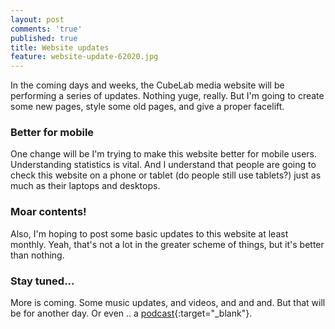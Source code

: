 ```yaml
---
layout: post
comments: 'true'
published: true
title: Website updates
feature: website-update-62020.jpg
---
```

In the coming days and weeks, the CubeLab media website will be performing a series of updates. Nothing yuge, really. But I'm going to create some new pages, style some old pages, and give a proper facelift.

### Better for mobile

One change will be I'm trying to make this website better for mobile users. Understanding statistics is vital. And I understand that people are going to check this website on a phone or tablet (do people still use tablets?) just as much as their laptops and desktops. 

### Moar contents!

Also, I'm hoping to post some basic updates to this website at least monthly. Yeah, that's not a lot in the greater scheme of things, but it's better than nothing.

### Stay tuned...

More is coming. Some music updates, and videos, and and and. But that will be for another day. Or even .. a [podcast](https://anchor.fm/thelabcast){:target="_blank"}.
